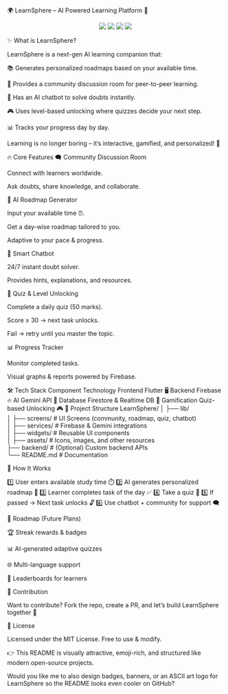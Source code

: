 🌍 LearnSphere – AI Powered Learning Platform 🚀
<p align="center"> <img src="https://img.shields.io/badge/Flutter-Framework-blue?logo=flutter" /> <img src="https://img.shields.io/badge/Firebase-Backend-orange?logo=firebase" /> <img src="https://img.shields.io/badge/AI-Gemini-brightgreen?logo=google" /> <img src="https://img.shields.io/badge/License-MIT-lightgrey" /> </p>
✨ What is LearnSphere?

LearnSphere is a next-gen AI learning companion that:

📚 Generates personalized roadmaps based on your available time.

💬 Provides a community discussion room for peer-to-peer learning.

🤖 Has an AI chatbot to solve doubts instantly.

🎮 Uses level-based unlocking where quizzes decide your next step.

📊 Tracks your progress day by day.

Learning is no longer boring – it’s interactive, gamified, and personalized! 🎯

🔥 Core Features
🗨️ Community Discussion Room

Connect with learners worldwide.

Ask doubts, share knowledge, and collaborate.

🧠 AI Roadmap Generator

Input your available time ⏰.

Get a day-wise roadmap tailored to you.

Adaptive to your pace & progress.

🤖 Smart Chatbot

24/7 instant doubt solver.

Provides hints, explanations, and resources.

🎯 Quiz & Level Unlocking

Complete a daily quiz (50 marks).

Score ≥ 30 → next task unlocks.

Fail → retry until you master the topic.

📊 Progress Tracker

Monitor completed tasks.

Visual graphs & reports powered by Firebase.

🛠️ Tech Stack
Component	Technology
Frontend	Flutter 🖥️
Backend	Firebase 🔥
AI	Gemini API 🤖
Database	Firestore & Realtime DB 📂
Gamification	Quiz-based Unlocking 🎮
📂 Project Structure
LearnSphere/
│
├── lib/                  
│   ├── screens/          # UI Screens (community, roadmap, quiz, chatbot)  
│   ├── services/         # Firebase & Gemini integrations  
│   ├── widgets/          # Reusable UI components  
│
├── assets/               # Icons, images, and other resources  
├── backend/              # (Optional) Custom backend APIs  
└── README.md             # Documentation  

🚀 How It Works

1️⃣ User enters available study time ⏱️
2️⃣ AI generates personalized roadmap 🧭
3️⃣ Learner completes task of the day ✅
4️⃣ Take a quiz 🎯
5️⃣ If passed → Next task unlocks 🔓
6️⃣ Use chatbot + community for support 🗨️

🎯 Roadmap (Future Plans)

🏆 Streak rewards & badges

📊 AI-generated adaptive quizzes

🌐 Multi-language support

🥇 Leaderboards for learners

🤝 Contribution

Want to contribute? Fork the repo, create a PR, and let’s build LearnSphere together 🚀

📜 License

Licensed under the MIT License. Free to use & modify.

👉 This README is visually attractive, emoji-rich, and structured like modern open-source projects.

Would you like me to also design badges, banners, or an ASCII art logo for LearnSphere so the README looks even cooler on GitHub?
